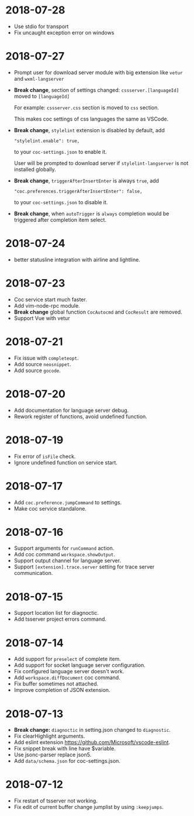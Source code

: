 # 2018-07-28

* Use stdio for transport
* Fix uncaught exception error on windows

# 2018-07-27

* Prompt user for download server module with big extension like `vetur` and `wxml-langserver`
* **Break change**, section of settings changed: `cssserver.[languageId]` moved to `[languageId]`
  
  For example: `cssserver.css` section is moved to `css` section.

  This makes coc settings of css languages the same as VSCode.

* **Break change**, `stylelint` extension is disabled by default, add

  ```
  "stylelint.enable": true,
  ```

  to your `coc-settings.json` to enable it.

  User will be prompted to download server if `stylelint-langserver` is not
  installed globally.

* **Break change**, `triggerAfterInsertEnter` is always `true`, add

  ```
  "coc.preferences.triggerAfterInsertEnter": false,
  ```

  to your `coc-settings.json` to disable it.

* **Break change**, when `autoTrigger` is `always` completion would be triggered
after completion item select.

# 2018-07-24

* better statusline integration with airline and lightline.

# 2018-07-23

* Coc service start much faster.
* Add vim-node-rpc module.
* **Break change** global function `CocAutocmd` and `CocResult` are removed.
* Support Vue with vetur

# 2018-07-21

* Fix issue with `completeopt`.
* Add source `neosnippet`.
* Add source `gocode`.

# 2018-07-20

* Add documentation for language server debug.
* Rework register of functions, avoid undefined function.

# 2018-07-19

* Fix error of `isFile` check.
* Ignore undefined function on service start.

# 2018-07-17

* Add `coc.preference.jumpCommand` to settings.
* Make coc service standalone.

# 2018-07-16

* Support arguments for `runCommand` action.
* Add coc command `workspace.showOutput`.
* Support output channel for language server.
* Support `[extension].trace.server` setting for trace server communication.

# 2018-07-15

* Support location list for diagnoctic.
* Add tsserver project errors command.

# 2018-07-14

* Add support for `preselect` of complete item.
* Add support for socket language server configuration.
* Fix configured language server doesn't work.
* Add `workspace.diffDocument` coc command.
* Fix buffer sometimes not attached.
* Improve completion of JSON extension.

# 2018-07-13

* **Break change:** `diagnoctic` in setting.json changed to `diagnostic`.
* Fix clearHighlight arguments.
* Add eslint extension https://github.com/Microsoft/vscode-eslint.
* Fix snippet break with line have $variable.
* Use jsonc-parser replace json5.
* Add `data/schema.json` for coc-settings.json.

# 2018-07-12

* Fix restart of tsserver not working.
* Fix edit of current buffer change jumplist by using `:keepjumps`.

